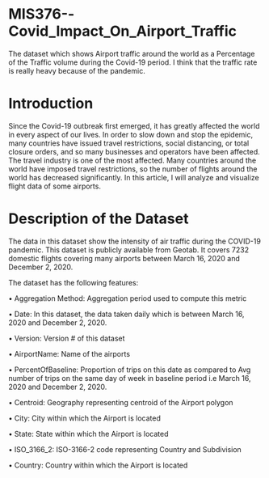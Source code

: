 # MIS376--Covid_Impact_On_Airport_Traffic
  The dataset which shows Airport traffic around the world as a Percentage of the Traffic volume during the Covid-19 period.  I think that the traffic rate is really heavy because of the pandemic.


# Introduction

  Since the Covid-19 outbreak first emerged, it has greatly affected the world in every aspect of our lives. In order to slow down and stop the epidemic, many countries have issued travel restrictions, social distancing, or total closure orders, and so many businesses and operators have been affected. The travel industry is one of the most affected. Many countries around the world have imposed travel restrictions, so the number of flights around the world has decreased significantly. In this article, I will analyze and visualize flight data of some airports.

# Description of the Dataset

  The data in this dataset show the intensity of air traffic during the COVID-19 pandemic. This dataset is publicly available from Geotab. It covers 7232 domestic flights covering many airports between March 16, 2020 and December 2, 2020.
  
  The dataset has the following features:

•	Aggregation Method: Aggregation period used to compute this metric

•	Date:  In this dataset, the data taken daily which is between March 16, 2020 and December 2, 2020.

•	Version:  Version # of this dataset

•	AirportName: Name of the airports 

•	PercentOfBaseline: Proportion of trips on this date as compared to Avg number of trips on the same day of week in baseline period i.e March 16, 2020 and December 2, 2020.

•	Centroid: Geography representing centroid of the Airport polygon

•	City: City within which the Airport is located

•	State: State within which the Airport is located

•	ISO_3166_2: ISO-3166-2 code representing Country and Subdivision

•	Country:  Country within which the Airport is located
